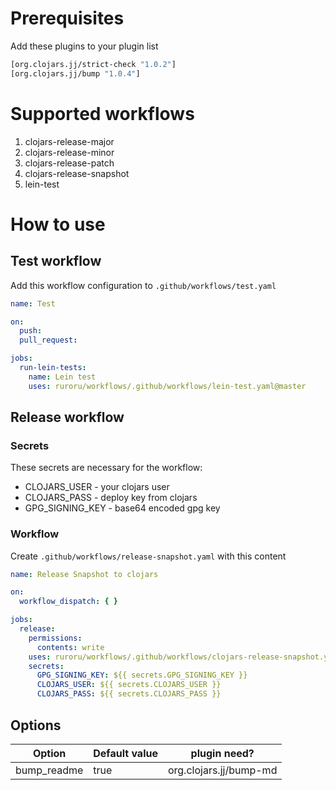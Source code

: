 # Prerequisites

Add these plugins to your plugin list

```clojure
[org.clojars.jj/strict-check "1.0.2"]
[org.clojars.jj/bump "1.0.4"]
```

# Supported workflows

1. clojars-release-major
2. clojars-release-minor
3. clojars-release-patch
4. clojars-release-snapshot
5. lein-test

# How to use

## Test workflow

Add this workflow configuration to ``.github/workflows/test.yaml``

```yaml 
name: Test

on:
  push:
  pull_request:

jobs:
  run-lein-tests:
    name: Lein test
    uses: ruroru/workflows/.github/workflows/lein-test.yaml@master
```

## Release workflow

### Secrets

These secrets are necessary for the workflow:

* CLOJARS_USER - your clojars user
* CLOJARS_PASS - deploy key from clojars
* GPG_SIGNING_KEY - base64 encoded gpg key

### Workflow

Create ``.github/workflows/release-snapshot.yaml`` with this content

```yaml
name: Release Snapshot to clojars

on:
  workflow_dispatch: { }

jobs:
  release:
    permissions:
      contents: write
    uses: ruroru/workflows/.github/workflows/clojars-release-snapshot.yaml@master
    secrets:
      GPG_SIGNING_KEY: ${{ secrets.GPG_SIGNING_KEY }}
      CLOJARS_USER: ${{ secrets.CLOJARS_USER }}
      CLOJARS_PASS: ${{ secrets.CLOJARS_PASS }}
```

## Options
| Option      | Default value | plugin need?           |
| ----------- | ------------- | ---------------------- |
| bump_readme | true          | org.clojars.jj/bump-md |

